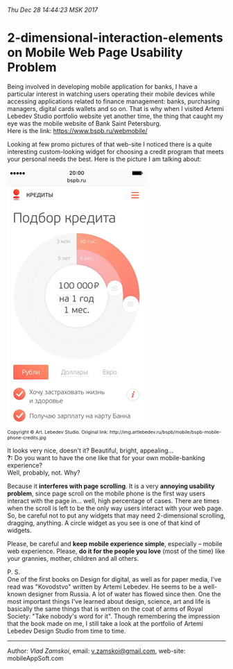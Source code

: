 ###### Thu Dec 28 14:44:23 MSK 2017

# 2-dimensional-interaction-elements on Mobile Web Page Usability Problem

Being involved in developing mobile application for banks, I have a particular interest in watching users operating their mobile devices while accessing applications related to finance management: banks, purchasing managers, digital cards wallets and so on. That is why when I visited Artemi Lebedev Studio portfolio website yet another time, the thing that caught my eye was the mobile website of Bank Saint Petersburg.  
Here is the link: https://www.bspb.ru/webmobile/

Looking at few promo pictures of that web-site I noticed there is a quite interesting custom-looking widget for choosing a credit program that meets your personal needs the best. Here is the picture I am talking about:  

![Loan_Options_Picker. Custom widget for web-application](./res/Loan_Options_Picker.jpg "Loan_Options_Picker. Custom widget for web-application")  
<p style="font-size: 8pt">Copyright © Art. Lebedev Studio. Original link: http://img.artlebedev.ru/bspb/mobile/bspb-mobile-phone-credits.jpg</p>

It looks very nice, doesn't it? Beautiful, bright, appealing...  
**?:** Do you want to have the one like that for your own mobile-banking experience?  
Well, probably, not. Why? 

Because it **interferes with page scrolling**. It is a very **annoying usability problem**, since page scroll on the mobile phone is the first way users interact with the page in... well, high percentage of cases. There are times when the scroll is left to be the only way users interact with your web page. So, be careful not to put any widgets that may need 2-dimensional scrolling, dragging, anything. A circle widget as you see is one of that kind of widgets.

Please, be careful and **keep mobile experience simple**, especially – mobile web experience. Please, **do it for the people you love** (most of the time) like your grannies, mother, children and all others.

P. S.  
One of the first books on Design for digital, as well as for paper media, I've read was "Kovodstvo" written by Artemi Lebedev. He seems to be a well-known designer from Russia. A lot of water has flowed since then. One the most important things I've learned about design, science, art and life is basically the same things that is written on the coat of arms of Royal Society: "Take nobody's word for it". Though remembering the impression that the book made on me, I still take a look at the portfolio of Artemi Lebedev Design Studio from time to time.

---
Author: _Vlad Zamskoi_, email: <v.zamskoi@gmail.com>, web-site: mobileAppSoft.com